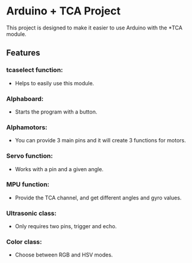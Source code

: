 # Arduino + TCA Project

This project is designed to make it easier to use Arduino with the *TCA module.

## Features
### tcaselect function:
-  Helps to easily use this module.  
### Alphaboard:
- Starts the program with a button.  
### Alphamotors: 
- You can provide 3 main pins and it will create 3 functions for motors.  
### Servo function:
- Works with a pin and a given angle.  
### MPU function: 
- Provide the TCA channel, and get different angles and gyro values.  
### Ultrasonic class:
- Only requires two pins, trigger and echo.  
### Color class:
- Choose between RGB and HSV modes.  
